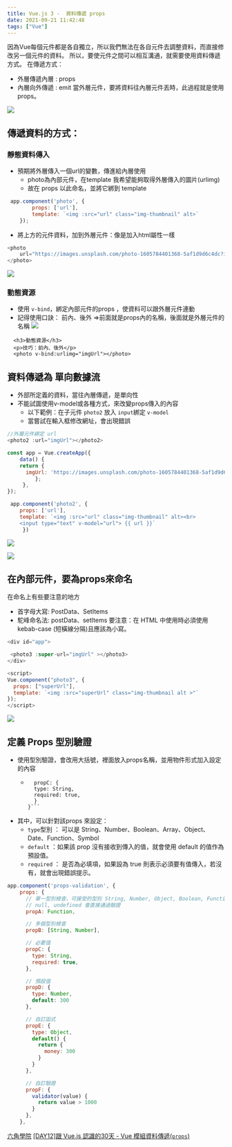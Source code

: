 ```yaml
---
title: Vue.js 3 -  資料傳遞 props
date: 2021-09-21 11:42:48
tags: ["Vue"] 
---
```

因為Vue每個元件都是各自獨立，所以我們無法在各自元件去調整資料，而直接修改另一個元件的資料。
所以，要使元件之間可以相互溝通，就需要使用資料傳遞方式。
在傳遞方式：
* 外層傳遞內層 : props
* 內層向外傳遞 : emit 
當外層元件，要將資料往內層元件丟時，此過程就是使用props。

![](https://i.imgur.com/FTbHDPk.png)
## 傳遞資料的方式：
### 靜態資料傳入
* 預期將外層傳入一個url的變數，傳進給內層使用
    * photo為內部元件，在template 我希望能夠取得外層傳入的圖片(urlimg)
    * 故在 props 以此命名，並將它綁到 template
```javascript
 app.component('photo', {
        props: ['url'],
        template: `<img :src="url" class="img-thumbnail" alt>`
    });
```
* 將上方的元件資料，加到外層元件：像是加入html屬性一樣
```javascript
<photo
    url="https://images.unsplash.com/photo-1605784401368-5af1d9d6c4dc?ixid=MXwxMjA3fDB8MHxwaG90by1wYWdlfHx8fGVufDB8fHw%3D&ixlib=rb-1.2.1&auto=format&fit=crop&w=600&q=80">
</photo>
```

![](https://i.imgur.com/f079ziY.png)

### 動態資源
* 使用 `v-bind`，綁定內部元件的props ，使資料可以跟外層元件連動
* 記得使用口訣： 前內、後外 =>前面就是props內的名稱，後面就是外層元件的名稱
![](https://i.imgur.com/BMVZtkn.png)
```htmlembedded
  <h3>動態資源</h3>
  <p>技巧：前內、後外</p>
  <photo v-bind:urlimg="imgUrl"></photo>
```

## 資料傳遞為 單向數據流
* 外部所定義的資料，當往內層傳遞，是單向性
* 不能試圖使用v-model或各種方式，來改變props傳入的內容
    * 以下範例：在子元件 `photo2` 放入 `input`綁定 `v-model`
    * 當嘗試在輸入框修改網址，會出現錯誤

```javascript
//外層元件綁定 url
<photo2 :url="imgUrl"></photo2>
```
```javascript
const app = Vue.createApp({
    data() {
    return {
      imgUrl: 'https://images.unsplash.com/photo-1605784401368-5af1d9d6c4dc?ixid=MXwxMjA3fDB8MHxwaG90by1wYWdlfHx8fGVufDB8fHw%3D&ixlib=rb-1.2.1&auto=format&fit=crop&w=600&q=80',
         };
     },
});

 app.component('photo2', {
    props: ['url'],
    template: `<img :src="url" class="img-thumbnail" alt><br>
    <input type="text" v-model="url"> {{ url }}`
     })
```
![](https://i.imgur.com/OmmIxpi.png)

![](https://i.imgur.com/2BqCNTp.png)

## 在內部元件，要為props來命名
在命名上有些要注意的地方
* 首字母大寫: PostData、SetItems
* 駝峰命名法: postData、setItems
要注意：在 HTML 中使用時必須使用 kebab-case (短橫線分隔)且應該為小寫。

```javascript
<div id="app">

 <photo3 :super-url="imgUrl" ></photo3>
</div>

<script>
Vue.component("photo3", {
  props: ["superUrl"],
  template: `<img :src="superUrl" class="img-thumbnail alt >"`
});
</script>
```

![](https://i.imgur.com/57P1JDW.png)



## 定義 Props 型別驗證
* 使用型別驗證，會改用大括號，裡面放入props名稱，並用物件形式加入設定的內容
    * ```props:{
        propC: {
        type: String,
        required: true,
        }
      }```
* 其中，可以針對該props 來設定：
    * `type`型別 ： 可以是 String、Number、Boolean、Array、Object、Date、Function、Symbol
    * `default` ：如果該 prop 沒有接收到傳入的值，就會使用 default 的值作為預設值。
    * `required` ： 是否為必填項，如果設為 true 則表示必須要有值傳入，若沒有，就會出現錯誤提示。
```javascript
app.component('props-validation', {
    props: {
      // 單一型別檢查，可接受的型別 String, Number, Object, Boolean, Function(在 Vue 中可使用 Function 驗證型別)
      // null, undefined 會直接通過驗證
      propA: Function,

      // 多個型別檢查
      propB: [String, Number],

      // 必要值
      propC: {
        type: String,
        required: true,
      },

      // 預設值
      propD: {
        type: Number,
        default: 300
      },

      // 自訂函式
      propE: {
        type: Object,
        default() {
          return {
            money: 300
          }
        }
      },

      // 自訂驗證
      propF: {
        validator(value) {
          return value > 1000
        }
      }, 
    },
```
[六角學院](https://www.hexschool.com/courses/vue3.html)
[[DAY12]跟 Vue.js 認識的30天 - Vue 模組資料傳遞(`props`)](https://ithelp.ithome.com.tw/articles/10254050)
